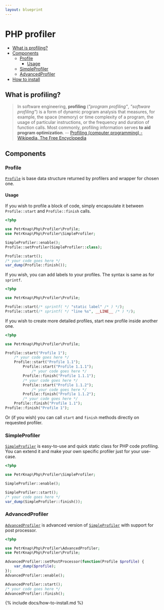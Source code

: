 ```yaml
---
layout: blueprint
---
```

# PHP profiler

* [What is profiling?](#what-is-profiling)
* [Components](#components)
    * [Profile](#profile)
        * [Usage](#usage)
    * [SimpleProfiler](#simpleprofiler)
    * [AdvancedProfiler](#advancedprofiler)
* [How to install](#how-to-install)


## What is profiling?

> In software engineering, **profiling** (*"program profiling"*, *"software profiling"*) is a form of dynamic program analysis that measures, for example, the space (memory) or time complexity of a program, the usage of particular instructions, or the frequency and duration of function calls. Most commonly, profiling information serves **to aid program optimization**.
-- [Profiling (computer programming) - Wikipedia, The Free Encyclopedia]


## Components

### Profile

[`Profile`] is base data structure returned by profilers and wrapper for chosen one.

#### Usage

If you wish to profile a block of code, simply encapsulate it between `Profile::start` and `Profile::finish` calls.

```php
<?php

use PetrKnap\Php\Profiler\Profile;
use PetrKnap\Php\Profiler\SimpleProfiler;

SimpleProfiler::enable();
Profile::setProfiler(SimpleProfiler::class);

Profile::start();
/* your code goes here */
var_dump(Profile::finish());
```

If you wish, you can add labels to your profiles. The syntax is same as for `sprintf`.

```php
<?php

use PetrKnap\Php\Profiler\Profile;

Profile::start(/* sprintf( */ "static label" /* ) */);
Profile::start(/* sprintf( */ "line %s", __LINE__ /* ) */);
```

If you wish to create more detailed profiles, start new profile inside another one.

```php
<?php

use PetrKnap\Php\Profiler\Profile;

Profile::start("Profile 1");
    /* your code goes here */
    Profile::start("Profile 1.1");
        Profile::start("Profile 1.1.1");
            /* your code goes here */
        Profile::finish("Profile 1.1.1");
        /* your code goes here */
        Profile::start("Profile 1.1.2");
            /* your code goes here */
        Profile::finish("Profile 1.1.2");
        /* your code goes here */
    Profile::finish("Profile 1.1");
Profile::finish("Profile 1");
```

Or (if you wish) you can call `start` and `finish` methods directly on requested profiler.


### SimpleProfiler

[`SimpleProfiler`] is easy-to-use and quick static class for PHP code profiling. You can extend it and make your own specific profiler just for your use-case.

```php
<?php

use PetrKnap\Php\Profiler\SimpleProfiler;

SimpleProfiler::enable();

SimpleProfiler::start();
/* your code goes here */
var_dump(SimpleProfiler::finish());
```


### AdvancedProfiler

[`AdvancedProfiler`] is advanced version of [`SimpleProfiler`] with support for post processor.

```php
<?php

use PetrKnap\Php\Profiler\AdvancedProfiler;
use PetrKnap\Php\Profiler\Profile;

AdvancedProfiler::setPostProcessor(function(Profile $profile) {
    var_dump($profile);
});
AdvancedProfiler::enable();

AdvancedProfiler::start();
/* your code goes here */
AdvancedProfiler::finish();
```


{% include docs/how-to-install.md %}



[Profiling (computer programming) - Wikipedia, The Free Encyclopedia]:https://en.wikipedia.org/w/index.php?title=Profiling_(computer_programming)&oldid=697419059
[`Profile`]:https://github.com/petrknap/php-profiler/blob/master/src/Profiler/Profile.php
[`SimpleProfiler`]:https://github.com/petrknap/php-profiler/blob/master/src/Profiler/SimpleProfiler.php
[`AdvancedProfiler`]:https://github.com/petrknap/php-profiler/blob/master/src/Profiler/AdvancedProfiler.php
